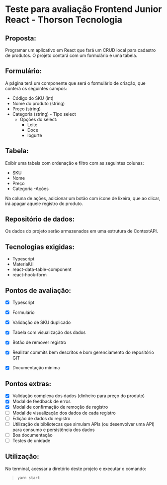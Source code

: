 # Teste para avaliação Frontend Junior React - Thorson Tecnologia


## Proposta:

Programar um aplicativo em React que fará um CRUD local para cadastro de produtos.
O projeto contará com um formulário e uma tabela.

## Formulário:
A página terá um componente que será o formulário de criação, que conterá os seguintes campos:

- Código do SKU (int)
- Nome do produto (string)
- Preço (string)
- Categoria (string) - Tipo select
  - Opções do select:
    - Leite
    - Doce
    - Iogurte

## Tabela:
Exibir uma tabela com ordenação e filtro com as seguintes colunas:

- SKU
- Nome
- Preço
- Categoria
 -Ações

Na coluna de ações, adicionar um botão com ícone de lixeira, que ao clicar, irá apagar aquele registro do produto.

## Repositório de dados:
Os dados do projeto serão armazenados em uma estrutura de ContextAPI.

## Tecnologias exigidas:
- Typescript
- MaterialUI
- react-data-table-component
- react-hook-form

## Pontos de avaliação:

- [x] Typescript
- [x] Formulário
- [x] Validação de SKU duplicado
- [x] Tabela com visualização dos dados
- [x] Botão de remover registro
- [x] Realizar commits bem descritos e bom gerenciamento do repositório GIT
- [x] Documentação mínima


## Pontos extras:

- [x] Validação complexa dos dados (dinheiro para preço do produto)
- [x] Modal de feedback de erros
- [x] Modal de confirmação de remoção de registro
- [ ] Modal de visualização dos dados de cada registro
- [ ] Edição de dados do registro
- [ ] Utilização de bibliotecas que simulam APIs (ou desenvolver uma API) para consumo e persistência dos dados
- [ ] Boa documentação
- [ ] Testes de unidade

## Utilização:
No terminal, acessar a diretório deste projeto e executar o comando:

>``
>yarn start
>``